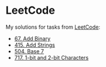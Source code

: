 # LeetCode
My solutions for tasks from [LeetCode](https://leetcode.com/problemset/all/):
* [67. Add Binary](https://leetcode.com/problems/add-binary/description/)
* [415. Add Strings](https://leetcode.com/problems/add-strings/description/)
* [504. Base 7](https://leetcode.com/problems/base-7/description/)
* [717. 1-bit and 2-bit Characters](https://leetcode.com/problems/1-bit-and-2-bit-characters/description/)

